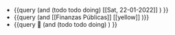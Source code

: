 - {{query (and (todo todo doing) [[Sat, 22-01-2022]] ) }}
- {{query (and [[Finanzas Públicas]] [[yellow]] )}}
- {{query 🧪 (and (todo todo doing)  ) }}